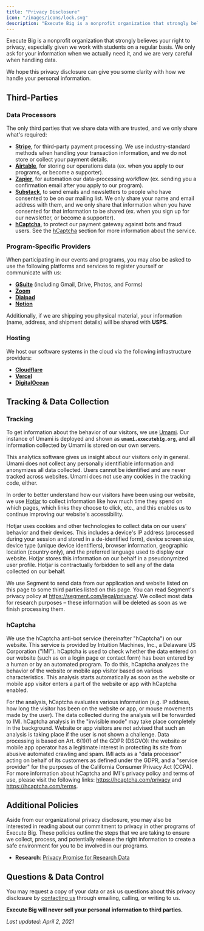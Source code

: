 ```yaml
---
title: "Privacy Disclosure"
icon: "/images/icons/lock.svg"
description: "Execute Big is a nonprofit organization that strongly believes your right to privacy, especially given we work with students on a regular basis. We only ask for your information when we actually need it, and we are very careful when handling data."
---
```


Execute Big is a nonprofit organization that strongly believes your right to privacy, especially given we work with students on a regular basis. We only ask for your information when we actually need it, and we are very careful when handling data.

We hope this privacy disclosure can give you some clarity with how we handle your personal information.

## Third-Parties

### Data Processors

The only third parties that we share data with are trusted, and we only share what's required:

- [**Stripe**](https://stripe.com/privacy), for third-party payment processing. We use industry-standard methods when handling your transaction information, and we do not store or collect your payment details.
- [**Airtable**](https://airtable.com/privacy), for storing our operations data (ex. when you apply to our programs, or become a supporter).
- [**Zapier**](https://zapier.com/privacy), for automation our data-processing workflow (ex. sending you a confirmation email after you apply to our program).
- [**Substack**](https://substack.com/privacy), to send emails and newsletters to people who have consented to be on our mailing list. We only share your name and email address with them, and we only share that information when you have consented for that information to be shared (ex. when you sign up for our newsletter, or become a supporter). 
- [**hCaptcha**](https://hcaptcha.com/privacy), to protect our payment gateway against bots and fraud users. See the [hCaptcha](#hcaptcha) section for more information about the service.


### Program-Specific Providers

When participating in our events and programs, you may also be asked to use the following platforms and services to register yourself or communicate with us:

- [**GSuite**](https://support.google.com/googlecloud/answer/6056650?hl=en) (including Gmail, Drive, Photos, and Forms)
- [**Zoom**](https://zoom.us/privacy)
- [**Dialpad**](https://www.dialpad.com/legal/#privacy)
- [**Notion**](https://www.notion.so/Privacy-Policy-3468d120cf614d4c9014c09f6adc9091)

Additionally, if we are shipping you physical material, your information (name, address, and shipment details) will be shared with **USPS**.

### Hosting

We host our software systems in the cloud via the following infrastructure providers:

- [**Cloudflare**](https://www.cloudflare.com/privacypolicy/)
- [**Vercel**](https://vercel.com/legal/privacy-policy)
- [**DigitalOcean**](https://www.digitalocean.com/legal/privacy-policy)

## Tracking & Data Collection

### Tracking

To get information about the behavior of our visitors, we use
[Umami](https://umami.is/). Our instance of Umami is deployed and shown as **`umami.executebig.org`**,
and all information collected by Umami is stored on our own servers.

This analytics software gives us insight about our visitors only in general. Umami does not collect any personally 
identifiable information and anonymizes all data collected. Users cannot be identified and are never tracked across websites. 
Umami does not use any cookies in the tracking code, either.

In order to better understand how our visitors have been using our website, we use [Hotjar](https://www.hotjar.com) to collect information like
how much time they spend on which pages, which links they choose to click, etc., and this enables us to continue improving
our website's accessibility.

Hotjar uses cookies and other technologies to collect data on our users’ behavior and their devices. This includes a device's IP address 
(processed during your session and stored in a de-identified form), device screen size, device type (unique device identifiers), browser 
information, geographic location (country only), and the preferred language used to display our website. Hotjar stores this information 
on our behalf in a pseudonymized user profile. Hotjar is contractually forbidden to sell any of the data collected on our behalf.

We use Segment to send data from our application and website listed on this page to some third parties listed on this page. 
You can read Segment's privacy policy at https://segment.com/legal/privacy/. We collect most data for research purposes – these information
will be deleted as soon as we finish processing them. 

### hCaptcha

We use the hCaptcha anti-bot service (hereinafter "hCaptcha") on our website. This service is provided by Intuition Machines, Inc., a Delaware US Corporation ("IMI"). hCaptcha is used to check whether the data entered on our website (such as on a login page or contact form) has been entered by a human or by an automated program. To do this, hCaptcha analyzes the behavior of the website or mobile app visitor based on various characteristics. This analysis starts automatically as soon as the website or mobile app visitor enters a part of the website or app with hCaptcha enabled. 

For the analysis, hCaptcha evaluates various information (e.g. IP address, how long the visitor has been on the website or app, or mouse movements made by the user). The data collected during the analysis will be forwarded to IMI. hCaptcha analysis in the "invisible mode" may take place completely in the background. Website or app visitors are not advised that such an analysis is taking place if the user is not shown a challenge. Data processing is based on Art. 6(1)(f) of the GDPR (DSGVO): the website or mobile app operator has a legitimate interest in protecting its site from abusive automated crawling and spam. IMI acts as a "data processor" acting on behalf of its customers as defined under the GDPR, and a "service provider" for the purposes of the California Consumer Privacy Act (CCPA). For more information about hCaptcha and IMI's privacy policy and terms of use, please visit the following links: https://hcaptcha.com/privacy and https://hcaptcha.com/terms.

## Additional Policies

Aside from our organizational privacy disclosure, you may also be interested in reading about our commitment to privacy in other
programs of Execute Big. These policies outline the steps that we are taking to ensure we collect, process, and potentially release the right 
information to create a safe environment for you to be involved in our programs. 

* **Research**: [Privacy Promise for Research Data](/research/privacy)

## Questions & Data Control

You may request a copy of your data or ask us questions about this privacy disclosure by [contacting us](/contact) through 
emailing, calling, or writing to us. 

**Execute Big will never sell your personal information to third parties.**

*Last updated: April 2, 2021*